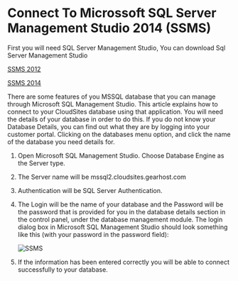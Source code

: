 Connect To Microssoft SQL Server Management Studio 2014 (SSMS)
====

First you will need SQL Server Management Studio, You can download Sql Server Management Studio

[SSMS 2012](http://www.microsoft.com/betaexperience/pd/SQL2012EvalCTA/enus/default.aspx)

[SSMS 2014](http://msdn.microsoft.com/en-us/evalcenter/dn434042.aspx)

There are some features of you MSSQL database that you can manage through Microsoft SQL Management Studio. This article explains how to connect to your CloudSites database using that application. You will need the details of your database in order to do this. If you do not know your Database Details, you can find out what they are by logging into your customer portal. Clicking on the databases menu option, and click the name of the database you need details for.


1. Open Microsoft SQL Management Studio. Choose Database Engine as the Server type.

2. The Server name will be mssql2.cloudsites.gearhost.com

3. Authentication will be SQL Server Authentication.

4. The Login will be the name of your database and the Password will be the password that is provided for you in the database details section in the control panel, under the database management module. The login dialog box in Microsoft SQL Management Studio should look something like this (with your password in the password field):
   
	![SSMS](https://support.gearhost.com/attachments/token/lndmqjpk4tkcng6/?name=SQLMS.PNG)

5. If the information has been entered correctly you will be able to connect successfully to your database.


